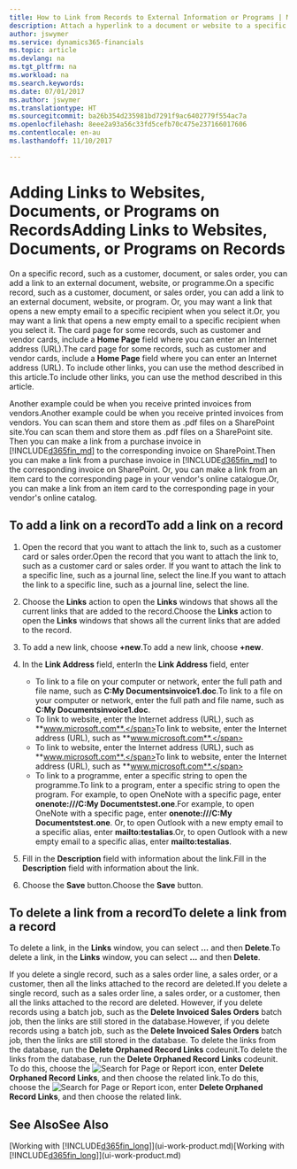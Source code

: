 ```yaml
---
title: How to Link from Records to External Information or Programs | Microsoft Docs
description: Attach a hyperlink to a document or website to a specific record, such as a customer or document.
author: jswymer
ms.service: dynamics365-financials
ms.topic: article
ms.devlang: na
ms.tgt_pltfrm: na
ms.workload: na
ms.search.keywords: 
ms.date: 07/01/2017
ms.author: jswymer
ms.translationtype: HT
ms.sourcegitcommit: ba26b354d235981bd7291f9ac6402779f554ac7a
ms.openlocfilehash: 8eee2a93a56c33fd5cefb70c475e237166017606
ms.contentlocale: en-au
ms.lasthandoff: 11/10/2017

---
```

# <a name="adding-links-to-websites-documents-or-programs-on-records"></a><span data-ttu-id="e2774-103">Adding Links to Websites, Documents, or Programs on Records</span><span class="sxs-lookup"><span data-stu-id="e2774-103">Adding Links to Websites, Documents, or Programs on Records</span></span>
<span data-ttu-id="e2774-104">On a specific record, such as a customer, document, or sales order, you can add a link to an external document, website, or programme.</span><span class="sxs-lookup"><span data-stu-id="e2774-104">On a specific record, such as a customer, document, or sales order, you can add a link to an external document, website, or program.</span></span> <span data-ttu-id="e2774-105">Or, you may want a link that opens a new empty email to a specific recipient when you select it.</span><span class="sxs-lookup"><span data-stu-id="e2774-105">Or, you may want a link that opens a new empty email to a specific recipient when you select it.</span></span> <span data-ttu-id="e2774-106">The card page for some records, such as customer and vendor cards, include a **Home Page** field where you can enter an Internet address (URL).</span><span class="sxs-lookup"><span data-stu-id="e2774-106">The card page for some records, such as customer and vendor cards, include a **Home Page** field where you can enter an Internet address (URL).</span></span> <span data-ttu-id="e2774-107">To include other links, you can use the method described in this article.</span><span class="sxs-lookup"><span data-stu-id="e2774-107">To include other links, you can use the method described in this article.</span></span>

<span data-ttu-id="e2774-108">Another example could be when you receive printed invoices from vendors.</span><span class="sxs-lookup"><span data-stu-id="e2774-108">Another example could be when you receive printed invoices from vendors.</span></span> <span data-ttu-id="e2774-109">You can scan them and store them as .pdf files on a SharePoint site.</span><span class="sxs-lookup"><span data-stu-id="e2774-109">You can scan them and store them as .pdf files on a SharePoint site.</span></span> <span data-ttu-id="e2774-110">Then you can make a link from a purchase invoice in [!INCLUDE[d365fin_md](includes/d365fin_md.md)] to the corresponding invoice on  SharePoint.</span><span class="sxs-lookup"><span data-stu-id="e2774-110">Then you can make a link from a purchase invoice in [!INCLUDE[d365fin_md](includes/d365fin_md.md)] to the corresponding invoice on  SharePoint.</span></span> <span data-ttu-id="e2774-111">Or, you can make a link from an item card to the corresponding page in your vendor's online catalogue.</span><span class="sxs-lookup"><span data-stu-id="e2774-111">Or, you can make a link from an item card to the corresponding page in your vendor's online catalog.</span></span>

## <a name="to-add-a-link-on-a-record"></a><span data-ttu-id="e2774-112">To add a link on a record</span><span class="sxs-lookup"><span data-stu-id="e2774-112">To add a link on a record</span></span>   

1.  <span data-ttu-id="e2774-113">Open the record that you want to attach the link to, such as a customer card or sales order.</span><span class="sxs-lookup"><span data-stu-id="e2774-113">Open the record that you want to attach the link to, such as a customer card or sales order.</span></span> <span data-ttu-id="e2774-114">If you want to attach the link to a specific line, such as a journal line, select the line.</span><span class="sxs-lookup"><span data-stu-id="e2774-114">If you want to attach the link to a specific line, such as a journal line, select the line.</span></span>  

2.  <span data-ttu-id="e2774-115">Choose the **Links** action to open the **Links** windows that shows all the current links that are added to the record.</span><span class="sxs-lookup"><span data-stu-id="e2774-115">Choose the **Links** action to open the **Links** windows that shows all the current links that are added to the record.</span></span>

3. <span data-ttu-id="e2774-116">To add a new link, choose **+new**.</span><span class="sxs-lookup"><span data-stu-id="e2774-116">To add a new link, choose **+new**.</span></span>

4.  <span data-ttu-id="e2774-117">In the **Link Address** field, enter</span><span class="sxs-lookup"><span data-stu-id="e2774-117">In the **Link Address** field, enter</span></span>

    -   <span data-ttu-id="e2774-118">To link to a file on your computer or network, enter the full path and file name, such as  **C:My Documentsinvoice1.doc**.</span><span class="sxs-lookup"><span data-stu-id="e2774-118">To link to a file on your computer or network, enter the full path and file name, such as  **C:My Documentsinvoice1.doc**.</span></span>
    -   <span data-ttu-id="e2774-119">To link to website, enter the Internet address (URL), such as **www.microsoft.com**.</span><span class="sxs-lookup"><span data-stu-id="e2774-119">To link to website, enter the Internet address (URL), such as **www.microsoft.com**.</span></span>
    -   <span data-ttu-id="e2774-120">To link to website, enter the Internet address (URL), such as **www.microsoft.com**.</span><span class="sxs-lookup"><span data-stu-id="e2774-120">To link to website, enter the Internet address (URL), such as **www.microsoft.com**.</span></span>
    -   <span data-ttu-id="e2774-121">To link to a programme, enter a specific string to open the programme.</span><span class="sxs-lookup"><span data-stu-id="e2774-121">To link to a program, enter a specific string to open the program.</span></span> <span data-ttu-id="e2774-122">For example, to open OneNote with a specific page, enter **onenote:///C:My Documentstest.one**.</span><span class="sxs-lookup"><span data-stu-id="e2774-122">For example, to open OneNote with a specific page, enter **onenote:///C:My Documentstest.one**.</span></span> <span data-ttu-id="e2774-123">Or, to open Outlook with a new empty email to a specific alias, enter **mailto:testalias**.</span><span class="sxs-lookup"><span data-stu-id="e2774-123">Or, to open Outlook with a new empty email to a specific alias, enter **mailto:testalias**.</span></span>  

5.  <span data-ttu-id="e2774-124">Fill in the **Description** field with information about the link.</span><span class="sxs-lookup"><span data-stu-id="e2774-124">Fill in the **Description** field with information about the link.</span></span>  

6.  <span data-ttu-id="e2774-125">Choose the **Save** button.</span><span class="sxs-lookup"><span data-stu-id="e2774-125">Choose the **Save** button.</span></span>  

## <a name="to-delete-a-link-from-a-record"></a><span data-ttu-id="e2774-126">To delete a link from a record</span><span class="sxs-lookup"><span data-stu-id="e2774-126">To delete a link from a record</span></span>  

<span data-ttu-id="e2774-127">To delete a link, in the **Links** window, you can select **...** and then **Delete**.</span><span class="sxs-lookup"><span data-stu-id="e2774-127">To delete a link, in the **Links** window, you can select **...** and then **Delete**.</span></span>

<span data-ttu-id="e2774-128">If you delete a single record, such as a sales order line, a sales order, or a customer, then all the links attached to the record are deleted.</span><span class="sxs-lookup"><span data-stu-id="e2774-128">If you delete a single record, such as a sales order line, a sales order, or a customer, then all the links attached to the record are deleted.</span></span> <span data-ttu-id="e2774-129">However, if you delete records using a batch job, such as the **Delete Invoiced Sales Orders** batch job, then the links are still stored in the database.</span><span class="sxs-lookup"><span data-stu-id="e2774-129">However, if you delete records using a batch job, such as the **Delete Invoiced Sales Orders** batch job, then the links are still stored in the database.</span></span> <span data-ttu-id="e2774-130">To delete the links from the database, run the **Delete Orphaned Record Links** codeunit.</span><span class="sxs-lookup"><span data-stu-id="e2774-130">To delete the links from the database, run the **Delete Orphaned Record Links** codeunit.</span></span> <span data-ttu-id="e2774-131">To do this, choose the ![Search for Page or Report](media/ui-search/search_small.png "Search for Page or Report icon") icon, enter **Delete Orphaned Record Links**, and then choose the related link.</span><span class="sxs-lookup"><span data-stu-id="e2774-131">To do this, choose the ![Search for Page or Report](media/ui-search/search_small.png "Search for Page or Report icon") icon, enter **Delete Orphaned Record Links**, and then choose the related link.</span></span>   

<!-- ### To run delete orphaned record links  

1.  Choose the ![Search for Page or Report](media/ui-search/search_small.png "Search for Page or Report icon") icon, enter **Data Deletion**, and then choose the related link.  

2.  On the **Data Deletion** page, choose **Tasks**, and then choose **Delete Orphaned Record Links**.  -->

## <a name="see-also"></a><span data-ttu-id="e2774-132">See Also</span><span class="sxs-lookup"><span data-stu-id="e2774-132">See Also</span></span>  
<span data-ttu-id="e2774-133">[Working with [!INCLUDE[d365fin_long](includes/d365fin_long_md.md)]](ui-work-product.md)</span><span class="sxs-lookup"><span data-stu-id="e2774-133">[Working with [!INCLUDE[d365fin_long](includes/d365fin_long_md.md)]](ui-work-product.md)</span></span>  

